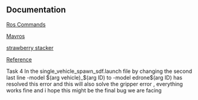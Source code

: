 
## Documentation

[Ros Commands](https://subscription.packtpub.com/book/hardware_and_creative/9781782175193/1/ch01lvl1sec15/ros-commands-summary)

[Mavros](http://wiki.ros.org/mavros)

[strawberry stacker](https://github.com/erts-RnD/strawberry_stacker)

[Reference](https://clover.coex.tech/en/mavros.html)

Task 4 
In the single_vehicle_spawn_sdf.launch file by changing the second last line -model $(arg vehicle)_$(arg ID) to -model edrone$(arg ID) has resolved this error and this will also solve the gripper error , everything works fine and i hope this might be the final bug we are facing


